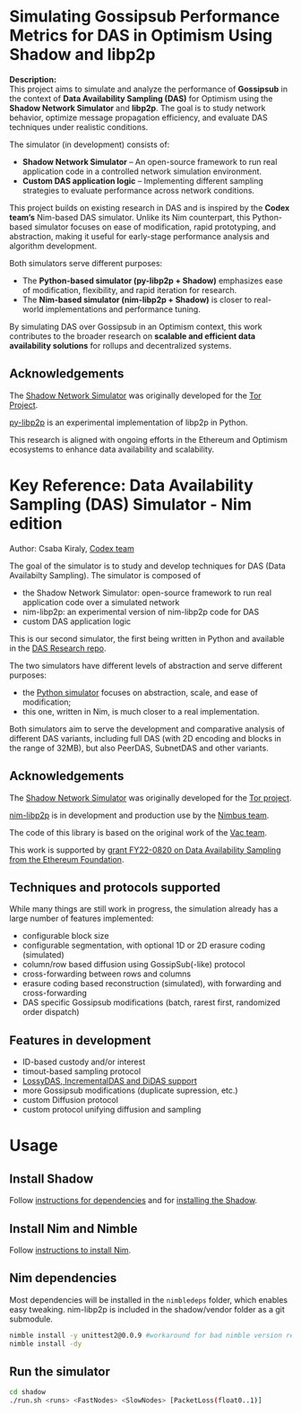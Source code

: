 # Simulating Gossipsub Performance Metrics for DAS in Optimism Using Shadow and libp2p 

**Description:**  
This project aims to simulate and analyze the performance of **Gossipsub** in the context of **Data Availability Sampling (DAS)** for Optimism using the **Shadow Network Simulator** and **libp2p**. The goal is to study network behavior, optimize message propagation efficiency, and evaluate DAS techniques under realistic conditions.  

The simulator (in development) consists of:  
- **Shadow Network Simulator** – An open-source framework to run real application code in a controlled network simulation environment.   
- **Custom DAS application logic** – Implementing different sampling strategies to evaluate performance across network conditions.  

This project builds on existing research in DAS and is inspired by the **Codex team’s** Nim-based DAS simulator. Unlike its Nim counterpart, this Python-based simulator focuses on ease of modification, rapid prototyping, and abstraction, making it useful for early-stage performance analysis and algorithm development.  

Both simulators serve different purposes:  
- The **Python-based simulator (py-libp2p + Shadow)** emphasizes ease of modification, flexibility, and rapid iteration for research.  
- The **Nim-based simulator (nim-libp2p + Shadow)** is closer to real-world implementations and performance tuning.  

By simulating DAS over Gossipsub in an Optimism context, this work contributes to the broader research on **scalable and efficient data availability solutions** for rollups and decentralized systems.  

## Acknowledgements  
The [Shadow Network Simulator](https://shadow.github.io/) was originally developed for the [Tor Project](https://www.torproject.org/).  

[py-libp2p](https://github.com/libp2p/py-libp2p) is an experimental implementation of libp2p in Python.  

This research is aligned with ongoing efforts in the Ethereum and Optimism ecosystems to enhance data availability and scalability.


# Key Reference: Data Availability Sampling (DAS) Simulator - Nim edition

Author: Csaba Kiraly, [Codex team](https://codex.storage/)

The goal of the simulator is to study and develop techniques for DAS (Data Availabilty Sampling). The simulator is composed of
- the Shadow Network Simulator: open-source framework to run real application code over a simulated network
- nim-libp2p: an experimental version of nim-libp2p code for DAS
- custom DAS application logic

This is our second simulator, the first being written in Python and available in the [DAS Research repo](https://github.com/codex-storage/das-research).

The two simulators have different levels of abstraction and serve different purposes:
- the [Python simulator]((https://github.com/codex-storage/das-research)) focuses on abstraction, scale, and ease of modification;
- this one, written in Nim, is much closer to a real implementation.

Both simulators aim to serve the development and comparative analysis of different DAS variants, including full DAS (with 2D encoding and blocks in the range of 32MB), but also PeerDAS, SubnetDAS and other variants.

## Acknowledgements

The [Shadow Network Simulator](https://shadow.github.io/) was originally developed for the [Tor project](https://www.torproject.org/).

[nim-libp2p](https://github.com/vacp2p/nim-libp2p) is in development and production use by the [Nimbus team](https://nimbus.team/).

The code of this library is based on the original work of the [Vac team](https://vac.dev/).

This work is supported by [grant FY22-0820 on Data Availability Sampling from the Ethereum Foundation](https://blog.codex.storage/codex-and-ethereum-foundation-kick-off/).

## Techniques and protocols supported

While many things are still work in progress, the simulation already has a large number of features implemented:

- configurable block size
- configurable segmentation, with optional 1D or 2D erasure coding (simulated)
- column/row based diffusion using GossipSub(-like) protocol
- cross-forwarding between rows and columns
- erasure coding based reconstruction (simulated), with forwarding and cross-forwarding
- DAS specific Gossipsub modifications (batch, rarest first, randomized order dispatch)

## Features in development
- ID-based custody and/or interest
- timout-based sampling protocol
- [LossyDAS, IncrementalDAS and DiDAS support](https://ethresear.ch/t/lossydas-lossy-incremental-and-diagonal-sampling-for-data-availability/18963)
- more Gossipsub modifications (duplicate supression, etc.)
- custom Diffusion protocol
- custom protocol unifying diffusion and sampling

# Usage

## Install Shadow

Follow [instructions for dependencies](https://shadow.github.io/docs/guide/install_dependencies.html) and for [installing the Shadow](https://shadow.github.io/docs/guide/install_shadow.html).

## Install Nim and Nimble

Follow [instructions to install Nim](https://nim-lang.org/install.html).

## Nim dependencies

Most dependencies will be installed in the `nimbledeps` folder, which enables easy tweaking.
nim-libp2p is included in the shadow/vendor folder as a git submodule.

```sh
nimble install -y unittest2@0.0.9 #workaround for bad nimble version resolution
nimble install -dy
```

## Run the simulator

```sh
cd shadow
./run.sh <runs> <FastNodes> <SlowNodes> [PacketLoss(float0..1)]
```
